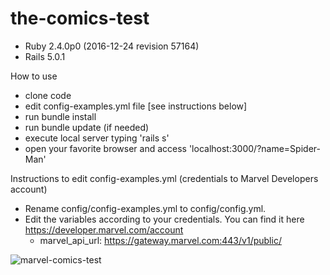 # the-comics-test

- Ruby 2.4.0p0 (2016-12-24 revision 57164)
- Rails 5.0.1

How to use
- clone code
- edit config-examples.yml file [see instructions below]
- run bundle install
- run bundle update (if needed)
- execute local server typing 'rails s'
- open your favorite browser and access 'localhost:3000/?name=Spider-Man'

Instructions to edit config-examples.yml (credentials to Marvel Developers account)
- Rename config/config-examples.yml to config/config.yml.
- Edit the variables according to your credentials. You can find it here https://developer.marvel.com/account
  - marvel_api_url: https://gateway.marvel.com:443/v1/public/

![marvel-comics-test](https://user-images.githubusercontent.com/3688071/35184754-c8cdb7ee-fde0-11e7-8fa2-fed7891707f0.jpg)
